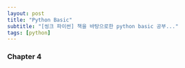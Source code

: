 ```yaml
---
layout: post
title: "Python Basic"
subtitle: "[씽크 파이썬] 책을 바탕으로한 python basic 공부..."
tags: [python]
---
```




### Chapter 4
